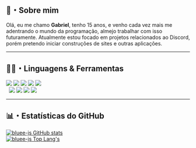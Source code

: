 ## 📜・Sobre mim
Olá, eu me chamo **Gabriel**, tenho 15 anos, e venho cada vez mais me adentrando o mundo da programação, almejo trabalhar com isso futuramente. Atualmente estou focado em projetos relacionados ao Discord, porém pretendo iniciar construções de sites e outras aplicações.
** **

## 👨‍💻・Linguagens & Ferramentas
<p>
    <img src="https://img.shields.io/badge/-JavaScript-000?logo=javascript&labelColor=white&color=white&logoColor=yellow"></img>
    <img src="https://img.shields.io/badge/-TypeScript-000?logo=typescript&labelColor=white&color=white&logoColor=blue"></img>
    <img src="https://img.shields.io/badge/-NodeJS-000?logo=node.js&labelColor=white&color=white&logoColor=459e00"></img>
    <img src="https://img.shields.io/badge/-HTML-000?logo=html5&labelColor=white&color=white&logoColor=orange"></img>
    <img src="https://img.shields.io/badge/-CSS-000?logo=css3&labelColor=white&color=white&logoColor=blueviolet"></img>
    <br>&nbsp
    <img src="https://img.shields.io/badge/-Visual Studio%20Code-000?logo=visualstudiocode&labelColor=white&color=white&logoColor=0071db"></img>
    <img src="https://img.shields.io/badge/-MongoDB-000?logo=mongodb&labelColor=white&color=white&logoColor=027000"></img>
    <img src="https://img.shields.io/badge/-Git-000?logo=git&labelColor=white&color=white&logoColor=orange"></img>
    <img src="https://img.shields.io/badge/-GitHub-000?logo=github&labelColor=white&color=white&logoColor=000"></img>
</p>

** **
## 📊・Estatísticas do GitHub
[![bluee-js GitHub stats](https://github-readme-stats.vercel.app/api?username=bluee-js&show_icons=true&count_private=true&locale=pt-br&include_all_commits=true&theme=github_dark&hide_border=true)](https://github.com/bluee-js)
<br>
[![bluee-js Top Lang's](https://github-readme-stats.vercel.app/api/top-langs/?username=bluee-js&layout=compact&locale=pt-br&show_icons=true&theme=github_dark&hide_border=true)](https://github.com/bluee-js)
